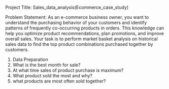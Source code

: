 Project Title: Sales_data_analysis(Ecommerce_case_study)

Problem Statement:
As an e-commerce business owner, you want to understand the purchasing behavior of your customers and identify patterns of frequently co-occurring products in orders. This knowledge can help you optimize product recommendations, plan promotions, and improve overall sales. Your task is to perform market basket analysis on historical sales data to find the top product combinations purchased together by customers.
1. Data Preparation
2. What is the best month for sale?
3. At what time sales of product purchase is maximum?
4. What product sold the most and why?
5. what products are most often sold together?
